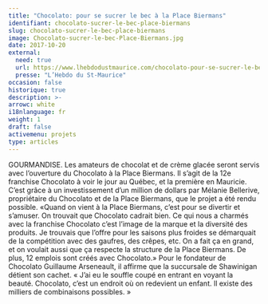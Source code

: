 ```yaml
---
title: "Chocolato: pour se sucrer le bec à la Place Biermans"
identifiant: chocolato-sucrer-le-bec-place-biermans
slug: chocolato-sucrer-le-bec-place-biermans
image: Chocolato-sucrer-le-bec-Place-Biermans.jpg
date: 2017-10-20
external:
  need: true
  url: https://www.lhebdodustmaurice.com/chocolato-pour-se-sucrer-le-bec-a-la-place-biermans/
  presse: "L’Hebdo du St-Maurice"
occasion: false
historique: true
description: >-
arrowc: white
i18nlanguage: fr
weight: 1
draft: false
activemenu: projets
type: articles
---
```

GOURMANDISE. Les amateurs de chocolat et de crème glacée seront servis avec l’ouverture du Chocolato à la Place Biermans. Il s’agit de la 12e franchise Chocolato à voir le jour au Québec, et la première en Mauricie. C’est grâce à un investissement d’un million de dollars par Mélanie Bellerive, propriétaire du Chocolato et de la Place Biermans, que le projet a été rendu possible. «Quand on vient à la Place Biermans, c’est pour se divertir et s’amuser. On trouvait que Chocolato cadrait bien. Ce qui nous a charmés avec la franchise Chocolato c’est l’image de la marque et la diversité des produits. Je trouvais que l’offre pour les saisons plus froides se démarquait de la compétition avec des gaufres, des crêpes, etc. On a fait ça en grand, et on voulait aussi que ça respecte la structure de la Place Biermans. De plus, 12 emplois sont créés avec Chocolato.» Pour le fondateur de Chocolato Guillaume Arseneault, il affirme que la succursale de Shawinigan détient son cachet. « J’ai eu le souffle coupé en entrant en voyant la beauté. Chocolato, c’est un endroit où on redevient un enfant. Il existe des milliers de combinaisons possibles. »


